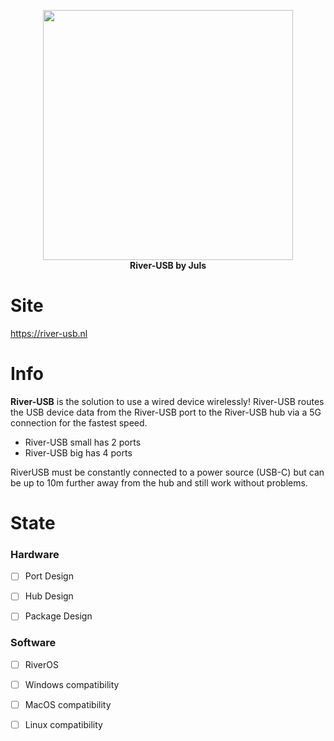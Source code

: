 <p align="center">
<img src="img/river-usb-half.png" width="400">
  <br>
  <strong>River-USB by Juls</strong>
</p>

# Site

https://river-usb.nl

# Info

 <strong>River-USB</strong> is the solution to use a wired device wirelessly!
River-USB routes the USB device data from the River-USB port to the River-USB hub via a 5G connection for the fastest speed.

* River-USB small has 2 ports
* River-USB big has 4 ports

RiverUSB must be constantly connected to a power source (USB-C)
but can be up to 10m further away from the hub and still work without problems.


# State

### Hardware
- [ ] Port Design
- [ ] Hub Design

- [ ] Package Design

### Software
- [ ] RiverOS  

- [ ] Windows compatibility 
- [ ] MacOS compatibility 
- [ ] Linux compatibility 
